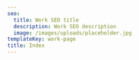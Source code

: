 ```yaml
---
seo: 
  title: Work SEO title
  description: Work SEO description
  image: /images/uploads/placeholder.jpg
templateKey: work-page
title: Index
---
```


